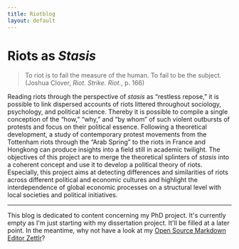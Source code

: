 ```yaml
---
title: Riotblog
layout: default
---
```


# Riots as _Stasis_

> To riot is to fail the measure of the human. To fail to be the subject. (Joshua Clover, _Riot. Strike. Riot._, p. 166)

Reading riots through the perspective of _stasis_ as “restless repose,” it is possible to link dispersed accounts of riots littered throughout sociology, psychology, and political science. Thereby it is possible to compile a single conception of the “how,” “why,” and “by whom” of such violent outbursts of protests and focus on their political essence. Following a theoretical development, a study of contemporary protest movements from the Tottenham riots through the “Arab Spring” to the riots in France and Hongkong can produce insights into a field still in academic twilight. The objectives of this project are to merge the theoretical splinters of _stasis_ into a coherent concept and use it to develop a political theory of riots. Especially, this project aims at detecting differences and similarities of riots across different political and economic cultures and highlight the interdependence of global economic processes on a structural level with local societies and political initiatives.

***

This blog is dedicated to content concerning my PhD project. It's currently empty as I'm just starting with my dissertation project. It'll be filled at a later point. In the meantime, why not have a look at my [Open Source Markdown Editor Zettlr](https://www.zettlr.com/)?
